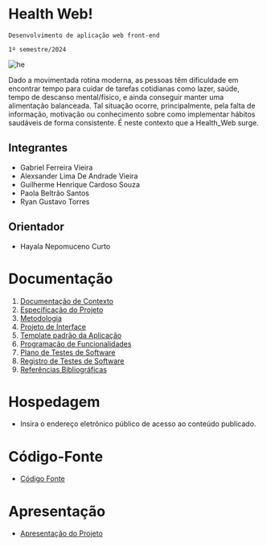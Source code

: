 # Health Web!


`Desenvolvimento de aplicação web front-end`

`1º semestre/2024`

![he](https://github.com/ICEI-PUC-Minas-PMV-ADS/pmv-ads-2024-1-e1-proj-web-t14-health-web/assets/167947707/74efb6b9-07bd-468a-a642-7d114b2a2223)

Dado a movimentada rotina moderna, as pessoas têm dificuldade em encontrar tempo para cuidar de tarefas cotidianas como lazer, saúde, tempo de descanso mental/físico, e ainda conseguir manter uma alimentação balanceada.  Tal situação ocorre, principalmente, pela falta de informação, motivação ou conhecimento sobre como implementar hábitos saudáveis de forma consistente. É neste contexto que a Health_Web surge. 

## Integrantes

* Gabriel Ferreira Vieira
* Alexsander Lima De Andrade Vieira 
* Guilherme Henrique Cardoso Souza  
* Paola Beltrão Santos  
* Ryan Gustavo Torres 

## Orientador

* Hayala Nepomuceno Curto

# Documentação

<ol>
<li><a href="documentos/01-Documentação de Contexto.md"> Documentação de Contexto</a></li>
<li><a href="documentos/02-Especificação do Projeto.md"> Especificação do Projeto</a></li>
<li><a href="documentos/03-Metodologia.md"> Metodologia</a></li>
<li><a href="documentos/04-Projeto de Interface.md"> Projeto de Interface</a></li>
<li><a href="documentos/05-Template padrão da Aplicação.md"> Template padrão da Aplicação</a></li>
<li><a href="documentos/06-Programação de Funcionalidades.md"> Programação de Funcionalidades</a></li>
<li><a href="documentos/07-Plano de Testes de Software.md"> Plano de Testes de Software</a></li>
<li><a href="documentos/08-Registro de Testes de Software.md"> Registro de Testes de Software</a></li>
<li><a href="documentos/09-Referências.md"> Referências Bibliográficas</a></li>
</ol>

# Hospedagem

* Insira o endereço eletrônico público de acesso ao conteúdo publicado. 

# Código-Fonte

* <a href="codigo-fonte/README.md">Código Fonte</a>

# Apresentação

* <a href="apresentacao/README.md">Apresentação do Projeto</a>
